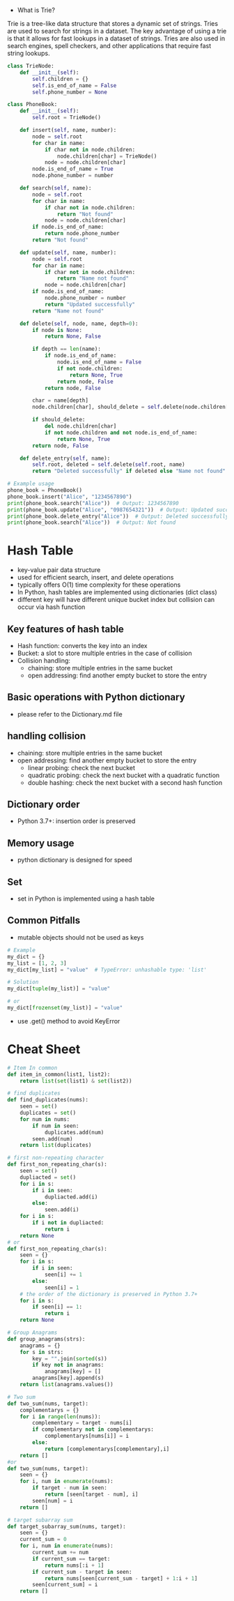 - What is Trie?

Trie is a tree-like data structure that stores a dynamic set of strings. Tries are used to search for strings in a dataset. The key advantage of using a trie is that it allows for fast lookups in a dataset of strings. Tries are also used in search engines, spell checkers, and other applications that require fast string lookups.

```python
class TrieNode:
    def __init__(self):
        self.children = {}
        self.is_end_of_name = False
        self.phone_number = None

class PhoneBook:
    def __init__(self):
        self.root = TrieNode()

    def insert(self, name, number):
        node = self.root
        for char in name:
            if char not in node.children:
                node.children[char] = TrieNode()
            node = node.children[char]
        node.is_end_of_name = True
        node.phone_number = number

    def search(self, name):
        node = self.root
        for char in name:
            if char not in node.children:
                return "Not found"
            node = node.children[char]
        if node.is_end_of_name:
            return node.phone_number
        return "Not found"

    def update(self, name, number):
        node = self.root
        for char in name:
            if char not in node.children:
                return "Name not found"
            node = node.children[char]
        if node.is_end_of_name:
            node.phone_number = number
            return "Updated successfully"
        return "Name not found"

    def delete(self, node, name, depth=0):
        if node is None:
            return None, False

        if depth == len(name):
            if node.is_end_of_name:
                node.is_end_of_name = False
                if not node.children:
                    return None, True
                return node, False
            return node, False

        char = name[depth]
        node.children[char], should_delete = self.delete(node.children[char], name, depth + 1)

        if should_delete:
            del node.children[char]
            if not node.children and not node.is_end_of_name:
                return None, True
        return node, False

    def delete_entry(self, name):
        self.root, deleted = self.delete(self.root, name)
        return "Deleted successfully" if deleted else "Name not found"

# Example usage
phone_book = PhoneBook()
phone_book.insert("Alice", "1234567890")
print(phone_book.search("Alice"))  # Output: 1234567890
print(phone_book.update("Alice", "0987654321"))  # Output: Updated successfully
print(phone_book.delete_entry("Alice"))  # Output: Deleted successfully
print(phone_book.search("Alice"))  # Output: Not found
```

# Hash Table

- key-value pair data structure
- used for efficient search, insert, and delete operations
- typically offers O(1) time complexity for these operations
- In Python, hash tables are implemented using dictionaries (dict class)
- different key will have different unique bucket index but collision can occur via hash function

## Key features of hash table

- Hash function: converts the key into an index
- Bucket: a slot to store multiple entries in the case of collision
- Collision handling:
  - chaining: store multiple entries in the same bucket
  - open addressing: find another empty bucket to store the entry

## Basic operations with Python dictionary

- please refer to the Dictionary.md file

## handling collision

- chaining: store multiple entries in the same bucket
- open addressing: find another empty bucket to store the entry
  - linear probing: check the next bucket
  - quadratic probing: check the next bucket with a quadratic function
  - double hashing: check the next bucket with a second hash function

## Dictionary order

- Python 3.7+: insertion order is preserved

## Memory usage

- python dictionary is designed for speed

## Set

- set in Python is implemented using a hash table

## Common Pitfalls

- mutable objects should not be used as keys

```python
# Example
my_dict = {}
my_list = [1, 2, 3]
my_dict[my_list] = "value"  # TypeError: unhashable type: 'list'

# Solution
my_dict[tuple(my_list)] = "value"

# or
my_dict[frozenset(my_list)] = "value"
```

- use .get() method to avoid KeyError

# Cheat Sheet

```python
# Item In common
def item_in_common(list1, list2):
    return list(set(list1) & set(list2))

# find duplicates
def find_duplicates(nums):
    seen = set()
    duplicates = set()
    for num in nums:
        if num in seen:
            duplicates.add(num)
        seen.add(num)
    return list(duplicates)

# first non-repeating character
def first_non_repeating_char(s):
    seen = set()
    dupliacted = set()
    for i in s:
        if i in seen:
            dupliacted.add(i)
        else:
            seen.add(i)
    for i in s:
        if i not in dupliacted:
            return i
    return None
# or
def first_non_repeating_char(s):
    seen = {}
    for i in s:
        if i in seen:
            seen[i] += 1
        else:
            seen[i] = 1
    # the order of the dictionary is preserved in Python 3.7+
    for i in s:
        if seen[i] == 1:
            return i
    return None

# Group Anagrams
def group_anagrams(strs):
    anagrams = {}
    for s in strs:
        key = "".join(sorted(s))
        if key not in anagrams:
            anagrams[key] = []
        anagrams[key].append(s)
    return list(anagrams.values())

# Two sum
def two_sum(nums, target):
    complementarys = {}
    for i in range(len(nums)):
        complementary = target - nums[i]
        if complementary not in complementarys:
            complementarys[nums[i]] = i
        else:
            return [complementarys[complementary],i]
    return []
#or
def two_sum(nums, target):
    seen = {}
    for i, num in enumerate(nums):
        if target - num in seen:
            return [seen[target - num], i]
        seen[num] = i
    return []

# target subarray sum
def target_subarray_sum(nums, target):
    seen = {}
    current_sum = 0
    for i, num in enumerate(nums):
        current_sum += num
        if current_sum == target:
            return nums[:i + 1]
        if current_sum - target in seen:
            return nums[seen[current_sum - target] + 1:i + 1]
        seen[current_sum] = i
    return []

```
